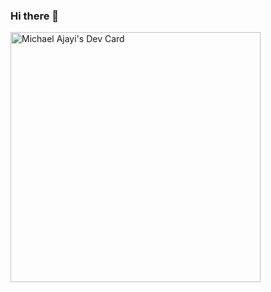 ### Hi there 👋


<!-- **michaelajayi/michaelajayi** is a ✨ _special_ ✨ repository because its `README.md` (this file) appears on your GitHub profile. -->

<!-- Here are some ideas to get you started: -->

<!-- - 🔭 I’m currently working on ...
- 🌱 I’m currently learning ...
- 👯 I’m looking to collaborate on ...
- 🤔 I’m looking for help with ...
- 💬 Ask me about ...
- 📫 How to reach me: ...
- 😄 Pronouns: ...
- ⚡ Fun fact: ... -->

<a href="https://app.daily.dev/michaelajayi"><img src="https://api.daily.dev/devcards/b619f5d766294212ad96a541cc23d369.png?r=6iu" width="400" alt="Michael Ajayi's Dev Card"/></a>
